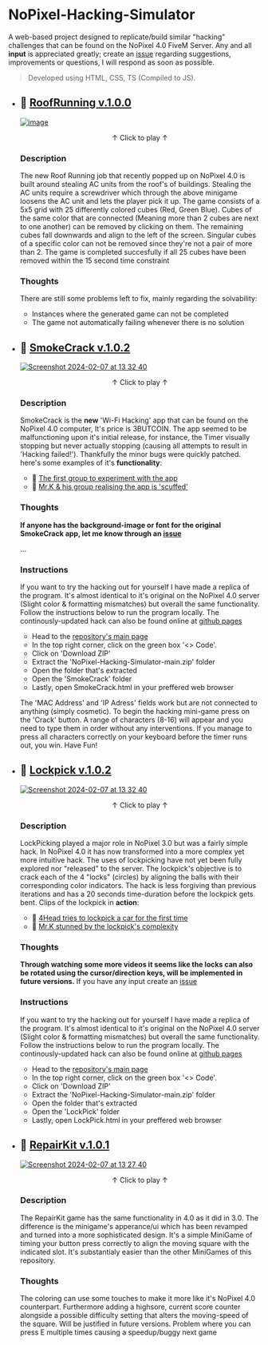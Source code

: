 # NoPixel-Hacking-Simulator
 A web-based project designed to replicate/build similar "hacking" challenges that can be found on the NoPixel 4.0 FiveM Server. Any and all **input** is appreciated greatly; create an [issue](https://github.com/MaximilianAdF/NoPixel-Hacking-Simulator/issues) regarding suggestions, improvements or questions, I will respond as soon as possible.
 > Developed using HTML, CSS, TS (Compiled to JS). 

- ## 🔗 [RoofRunning v.1.0.0](https://maximilianadf.github.io/NoPixel-MiniGames-4.0/RoofRunning/RoofRunning.html)
   [![image](https://github.com/MaximilianAdF/NoPixel-MiniGames-4.0/assets/63980031/4e8c7c4e-436d-4984-90cb-6e876102feda)](https://maximilianadf.github.io/NoPixel-MiniGames-4.0/RoofRunning/RoofRunning.html)
  <p align="center">↑ Click to play ↑</p>

   ### Description
   The new Roof Running job that recently popped up on NoPixel 4.0 is built around stealing AC units from the roof's of buildings. Stealing the AC units require a screwdriver which through the above minigame loosens the AC unit and lets the player pick it up. The game consists of a 5x5 grid with 25 differently colored cubes (Red, Green Blue). Cubes of the same color that are connected (Meaning more than 2 cubes are next to one another) can be removed by clicking on them. The remaining cubes fall downwards and align to the left of the screen. Singular cubes of a specific color can not be removed since they're not a pair of more than 2. The game is completed succesfully if all 25 cubes have been removed within the 15 second time constraint

   ### Thoughts
   There are still some problems left to fix, mainly regarding the solvability:
   - Instances where the generated game can not be completed
   - The game not automatically failing whenever there is no solution

- ## 🔗 [SmokeCrack v.1.0.2](https://maximilianadf.github.io/NoPixel-MiniGames-4.0/SmokeCrack/SmokeCrack.html)
   [![Screenshot 2024-02-07 at 13 32 40](https://github.com/MaximilianAdF/NoPixel-MiniGames-4.0/assets/63980031/7ddebeea-5734-4e44-bbbc-5f6a8e51ac59)](https://maximilianadf.github.io/NoPixel-MiniGames-4.0/SmokeCrack/SmokeCrack.html)
  <p align="center">↑ Click to play ↑</p>

  ### Description
  SmokeCrack is the **new** 'Wi-Fi Hacking' app that can be found on the NoPixel 4.0 computer, It's price is 3BUTCOIN. The app seemed to be malfunctioning upon it's initial release, for instance, the Timer visually stopping but never actually stopping (causing all attempts to result in 'Hacking failed!'). Thankfully the minor bugs were quickly patched. here's some examples of it's __functionality__:
  - 🔗 [The first group to experiment with the app](https://www.youtube.com/watch?v=n9G7aPbJMT4&ab_channel=NoPixelClips)
  - 🔗 [Mr.K & his group realising the app is 'scuffed'](https://www.youtube.com/watch?v=TvhRpxT-XmA&ab_channel=LordKebunClips)

  ### Thoughts
  __If anyone has the background-image or font for the original SmokeCrack app, let me know through an [issue](https://github.com/MaximilianAdF/NoPixel-Hacking-Simulator/issues)__

  ...
  
  ### Instructions
  If you want to try the hacking out for yourself I have made a replica of the program. It's almost identical to it's original on the NoPixel 4.0 server (Slight color & formatting mismatches) but overall the same functionality. Follow the instructions below to run the program locally. The continously-updated hack can also be found online at [github pages](https://maximilianadf.github.io/NoPixel-Hacking-Simulator/SmokeCrack/SmokeCrack.html)
  - Head to the [repository's main page](https://github.com/MaximilianAdF/NoPixel-Hacking-Simulator)
  - In the top right corner, click on the green box '<> Code'.
  - Click on 'Download ZIP'
  - Extract the 'NoPixel-Hacking-Simulator-main.zip' folder
  - Open the folder that's extracted
  - Open the 'SmokeCrack' folder
  - Lastly, open SmokeCrack.html in your preffered web browser
  
  The 'MAC Address' and 'IP Adress' fields work but are not connected to anything (simply cosmetic). To begin the hacking mini-game press on the 'Crack' button. A range of characters (8-16) will appear and you need to type them in order without any interventions. If you manage to press all characters correctly on your keyboard before the timer runs out, you win. Have Fun!

- ## 🔗 [Lockpick v.1.0.2](https://maximilianadf.github.io/NoPixel-MiniGames-4.0/LockPick/LockPick.html)
   [![Screenshot 2024-02-07 at 13 32 40](https://github.com/MaximilianAdF/NoPixel-MiniGames-4.0/assets/63980031/1cd5cda6-9bd4-4712-ad6d-a45fe569ec83)](https://maximilianadf.github.io/NoPixel-MiniGames-4.0/LockPick/LockPick.html)
  <p align="center">↑ Click to play ↑</p>
  
  ### Description
  LockPicking played a major role in NoPixel 3.0 but was a fairly simple hack. In NoPixel 4.0 it has now transformed into a more complex yet more intuitive hack. The uses of lockpicking have not yet been fully explored nor "released" to the server. The lockpick's objective is to crack each of the 4 "locks" (circles) by aligning the balls with their corresponding color indicators. The hack is less forgiving than previous iterations and has a 20 seconds time-duration before the lockpick gets bent. Clips of the lockpick in __action__:
  - 🔗 [4Head tries to lockpick a car for the first time](https://www.youtube.com/watch?v=Lq22dy1iLc0&ab_channel=PixelatedClipz)
  - 🔗 [Mr.K stunned by the lockpick's complexity](https://www.youtube.com/watch?v=rZ6XPkKDd4w&ab_channel=LordKebunClips)
 
  ### Thoughts
  __Through watching some more videos it seems like the locks can also be rotated using the cursor/direction keys, will be implemented in future versions.__ If you have any input create an [issue](https://github.com/MaximilianAdF/NoPixel-Hacking-Simulator/issues)

  ### Instructions
  If you want to try the hacking out for yourself I have made a replica of the program. It's almost identical to it's original on the NoPixel 4.0 server (Slight color & formatting mismatches) but overall the same functionality. Follow the instructions below to run the program locally. The continously-updated hack can also be found online at [github pages](https://maximilianadf.github.io/NoPixel-MiniGames-4.0/LockPick/LockPick.html)
  - Head to the [repository's main page](https://github.com/MaximilianAdF/NoPixel-Hacking-Simulator)
  - In the top right corner, click on the green box '<> Code'.
  - Click on 'Download ZIP'
  - Extract the 'NoPixel-Hacking-Simulator-main.zip' folder
  - Open the folder that's extracted
  - Open the 'LockPick' folder
  - Lastly, open LockPick.html in your preffered web browser

- ## 🔗 [RepairKit v.1.0.1](https://maximilianadf.github.io/NoPixel-MiniGames-4.0/RepairKit/RepairKit.html)
   [![Screenshot 2024-02-07 at 13 27 40](https://github.com/MaximilianAdF/NoPixel-MiniGames-4.0/assets/63980031/bc0b6ac8-e34d-4bb1-8d2a-6c3523ba9b40)](https://maximilianadf.github.io/NoPixel-MiniGames-4.0/RepairKit/RepairKit.html)
  <p align="center">↑ Click to play ↑</p>
  
  ### Description
  The RepairKit game has the same functionality in 4.0 as it did in 3.0. The difference is the minigame's apperance/ui which has been revamped and turned into a more sophisticated design. It's a simple MiniGame of timing your button press correctly to align the moving square with the indicated slot. It's substantialy easier than the other MiniGames of this repository.

  ### Thoughts
  The coloring can use some touches to make it more like it's NoPixel 4.0 counterpart. Furthermore adding a highsore, current score counter alongside a possible difficulty setting that alters the moving-speed of the square. Will be justified in future versions. Problem where you can press E multiple times causing a speedup/buggy next game
